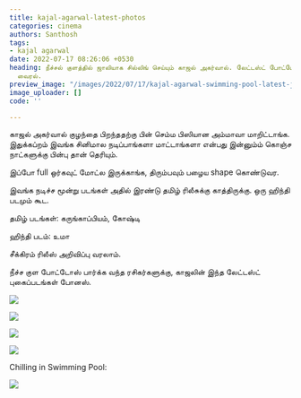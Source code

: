 ```yaml
---
title: kajal-agarwal-latest-photos
categories: cinema
authors: Santhosh
tags:
- kajal agarwal
date: 2022-07-17 08:26:06 +0530
heading: நீச்சல் குளத்தில் ஜாலியாக சில்லிங் செய்யும் காஜல் அகர்வால். லேட்டஸ்ட் போட்டோஸ்
  வைரல்.
preview_image: "/images/2022/07/17/kajal-agarwal-swimming-pool-latest-jpg.jpeg"
image_uploader: []
code: ''

---
```

காஜல் அகர்வால் குழந்தை பிறந்ததற்கு பின் செம்ம பிஸியான அம்மாவா மாறிட்டாங்க. இதுக்கப்றம் இவங்க சினிமால நடிப்பாங்களா மாட்டாங்களா என்பது இன்னும்ம் கொஞ்ச நாட்களுக்கு பின்பு தான் தெரியும்.

இப்போ full ஒர்கவுட் மோட்ல இருக்காங்க, திரும்பவும் பழைய shape கொண்டுவர.

இவங்க நடிச்ச மூன்று படங்கள் அதில் இரண்டு தமிழ் ரிலீசுக்கு காத்திருக்கு. ஒரு ஹிந்தி படமும் கூட.

தமிழ் படங்கள்: கருங்காப்பியம், கோஷ்டி

ஹிந்தி படம்: உமா

சீக்கிரம் ரிலீஸ் அறிவிப்பு வரலாம்.

நீச்ச குள போட்டோஸ் பார்க்க வந்த ரசிகர்களுக்கு, காஜலின் இந்த லேட்டஸ்ட் புகைப்படங்கள் போனஸ்.

![](/images/2022/07/17/kajal-agarwal-swimming-pool-4-webp.jpeg)

![](/images/2022/07/17/kajal-agarwal-swimming-pool-3-webp.jpeg)

![](/images/2022/07/17/kajal-agarwal-swimming-pool-2-webp.jpeg)

![](/images/2022/07/17/kajal-agarwal-swimming-pool-1-webp.jpeg)

Chilling in Swimming Pool:

![](/images/2022/07/17/kajal-agarwal-swimming-pool-jpg.jpeg)
